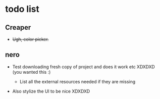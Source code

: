 # todo list

## Creaper

 - ~~Ugh, color picker.~~

## nero

 - Test downloading fresh copy of project and does it work etc XDXDXD (you wanted this :\)
     - List all the external resources needed if they are missing

 - Also stylize the UI to be nice XDXDXD
